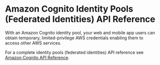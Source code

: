 # Amazon Cognito Identity Pools \(Federated Identities\) API Reference<a name="cognito-federatedidentities-api-reference"></a>

With an Amazon Cognito identity pool, your web and mobile app users can obtain temporary, limited\-privilege AWS credentials enabling them to access other AWS services\.

For a complete identity pools \(federated identities\) API reference see [Amazon Cognito API Reference](https://docs.aws.amazon.com/cognitoidentity/latest/APIReference/)\.